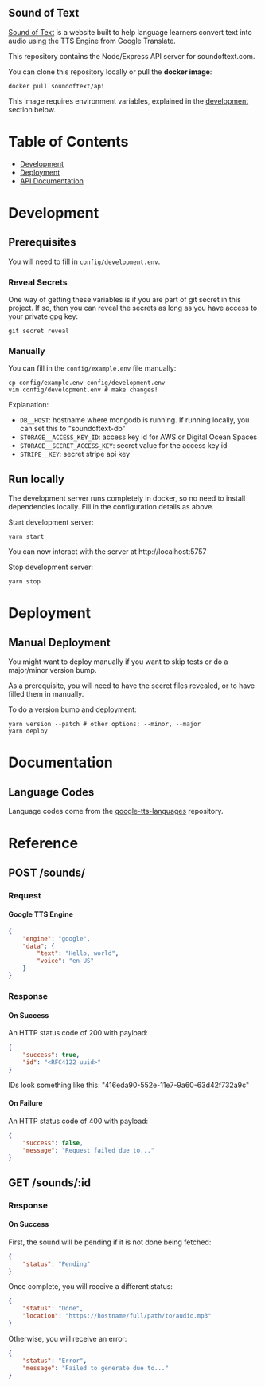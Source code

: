 Sound of Text
---

[Sound of Text](https://soundoftext.com) is a website built to help language
learners convert text into audio using the TTS Engine from Google Translate.

This repository contains the Node/Express API server for soundoftext.com.

You can clone this repository locally or pull the **docker image**:

```
docker pull soundoftext/api
```

This image requires environment variables, explained in the
[development](#manually) section below.

# Table of Contents

- [Development](#development)
- [Deployment](#deployment)
- [API Documentation](#documentation)

# Development

## Prerequisites

You will need to fill in `config/development.env`.

### Reveal Secrets

One way of getting these variables is if you are part of git secret in this
project. If so, then you can reveal the secrets as long as you have access to
your private gpg key:

```
git secret reveal
```

### Manually

You can fill in the `config/example.env` file manually:

```
cp config/example.env config/development.env
vim config/development.env # make changes!
```

Explanation:

- `DB__HOST`: hostname where mongodb is running. If running locally, you can set this to "soundoftext-db"
- `STORAGE__ACCESS_KEY_ID`: access key id for AWS or Digital Ocean Spaces
- `STORAGE__SECRET_ACCESS_KEY`: secret value for the access key id
- `STRIPE__KEY`: secret stripe api key

## Run locally

The development server runs completely in docker, so no need to install dependencies locally. Fill in the configuration details as above.

Start development server:

```
yarn start
```

You can now interact with the server at http://localhost:5757

Stop development server:

```
yarn stop
```

# Deployment

## Manual Deployment

You might want to deploy manually if you want to skip tests or do a major/minor
version bump.

As a prerequisite, you will need to have the secret files revealed, or to have
filled them in manually.

To do a version bump and deployment:

```
yarn version --patch # other options: --minor, --major
yarn deploy
```

# Documentation

## Language Codes

Language codes come from the
[google-tts-languages](https://github.com/ncpierson/google-tts-languages)
repository.

# Reference

## POST /sounds/

### Request

#### Google TTS Engine

```json
{
    "engine": "google",
    "data": {
        "text": "Hello, world",
        "voice": "en-US"
    }
}
```

### Response

#### On Success

An HTTP status code of 200 with payload:

```json
{
    "success": true,
    "id": "<RFC4122 uuid>"
}
```

IDs look something like this: "416eda90-552e-11e7-9a60-63d42f732a9c"

#### On Failure

An HTTP status code of 400 with payload:

```json
{
    "success": false,
    "message": "Request failed due to..."
}
```

## GET /sounds/:id

### Response

#### On Success

First, the sound will be pending if it is not done being fetched:

```json
{
    "status": "Pending"
}
```

Once complete, you will receive a different status:

```json
{
    "status": "Done",
    "location": "https://hostname/full/path/to/audio.mp3"
}
```

Otherwise, you will receive an error:

```json
{
    "status": "Error",
    "message": "Failed to generate due to..."
}
```
